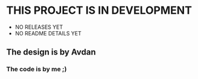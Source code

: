 # THIS PROJECT IS IN DEVELOPMENT
- NO RELEASES YET
- NO README DETAILS YET

## The design is by Avdan
### The code is by me ;)
